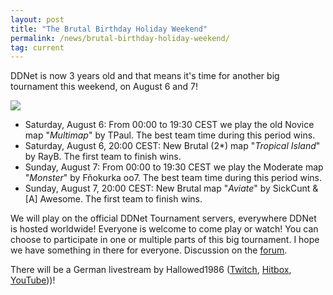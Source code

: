 ```yaml
---
layout: post
title: "The Brutal Birthday Holiday Weekend"
permalink: /news/brutal-birthday-holiday-weekend/
tag: current
---
```


DDNet is now 3 years old and that means it's time for another big tournament this weekend, on August 6 and 7!

[<img class="demo" src="/birthday3.png" />](//forum.ddnet.tw/viewtopic.php?f=33&p=42062)

- Saturday, August 6: From 00:00 to 19:30 CEST we play the old Novice map "*Multimap*" by TPaul. The best team time during this period wins.
- Saturday, August 6, 20:00 CEST: New Brutal (2\*) map "*Tropical Island*" by RayB. The first team to finish wins.
- Sunday, August 7: From 00:00 to 19:30 CEST we play the Moderate map "*Monster*" by Fňokurka oo7. The best team time during this period wins.
- Sunday, August 7, 20:00 CEST: New Brutal map "*Aviate*" by SickCunt & [A] Awesome. The first team to finish wins.

We will play on the official DDNet Tournament servers, everywhere DDNet is hosted worldwide! Everyone is welcome to come play or watch! You can choose to participate in one or multiple parts of this big tournament. I hope we have something in there for everyone. Discussion on the [forum](//forum.ddnet.tw/viewtopic.php?f=33&p=42062).

There will be a German livestream by Hallowed1986 ([Twitch](https://twitch.tv/Hallowed1986), [Hitbox](https://hitbox.tv/Hallowed1986), [YouTube](https://www.youtube.com/user/Hallowed1986)))!
